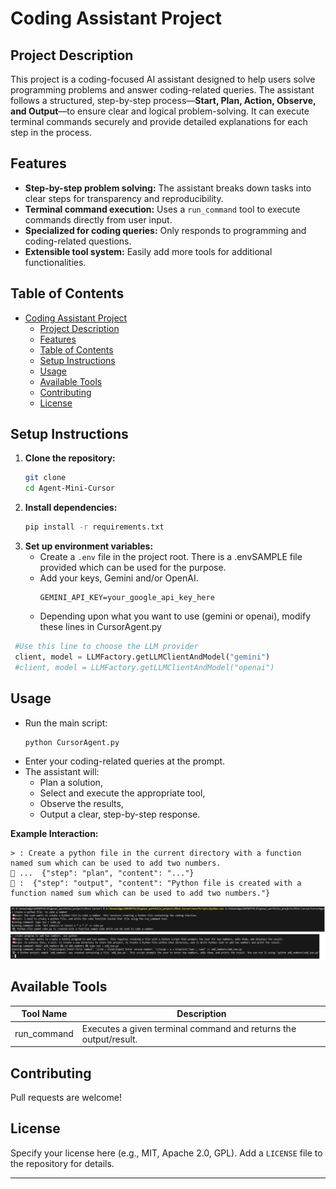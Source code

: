 # Coding Assistant Project

## Project Description

This project is a coding-focused AI assistant designed to help users solve programming problems and answer coding-related queries. The assistant follows a structured, step-by-step process—**Start, Plan, Action, Observe, and Output**—to ensure clear and logical problem-solving. It can execute terminal commands securely and provide detailed explanations for each step in the process.

## Features

- **Step-by-step problem solving:** The assistant breaks down tasks into clear steps for transparency and reproducibility.
- **Terminal command execution:** Uses a `run_command` tool to execute commands directly from user input.
- **Specialized for coding queries:** Only responds to programming and coding-related questions.
- **Extensible tool system:** Easily add more tools for additional functionalities.

## Table of Contents

- [Coding Assistant Project](#coding-assistant-project)
  - [Project Description](#project-description)
  - [Features](#features)
  - [Table of Contents](#table-of-contents)
  - [Setup Instructions](#setup-instructions)
  - [Usage](#usage)
  - [Available Tools](#available-tools)
  - [Contributing](#contributing)
  - [License](#license)

## Setup Instructions

1. **Clone the repository:**
   ```sh
   git clone 
   cd Agent-Mini-Cursor
   ```
2. **Install dependencies:**
   ```sh
   pip install -r requirements.txt
   ```
3. **Set up environment variables:**
   - Create a `.env` file in the project root.  There is a .envSAMPLE file provided which can be used for the purpose.
   - Add your keys, Gemini and/or OpenAI.  
     ```
     GEMINI_API_KEY=your_google_api_key_here
     ```
   - Depending upon what you want to use (gemini or openai), modify these lines in CursorAgent.py
  ```python
   #Use this line to choose the LLM provider
   client, model = LLMFactory.getLLMClientAndModel("gemini")
   #client, model = LLMFactory.getLLMClientAndModel("openai")
   ```
## Usage

- Run the main script:
  ```sh
  python CursorAgent.py
  ```
- Enter your coding-related queries at the prompt.
- The assistant will:
  - Plan a solution,
  - Select and execute the appropriate tool,
  - Observe the results,
  - Output a clear, step-by-step response.

**Example Interaction:**
```
> : Create a python file in the current directory with a function named sum which can be used to add two numbers.
🧠 ...  {"step": "plan", "content": "..."}
🤖 :  {"step": "output", "content": "Python file is created with a function named sum which can be used to add two numbers."}
```
![Example Interaction](sampleRun.png)
## Available Tools

| Tool Name      | Description                                                        |
|----------------|--------------------------------------------------------------------|
| run_command    | Executes a given terminal command and returns the output/result.    |

## Contributing

Pull requests are welcome! 

## License

Specify your license here (e.g., MIT, Apache 2.0, GPL). Add a `LICENSE` file to the repository for details.

---


